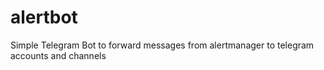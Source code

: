# alertbot
Simple Telegram Bot to forward messages from alertmanager to telegram accounts and channels
